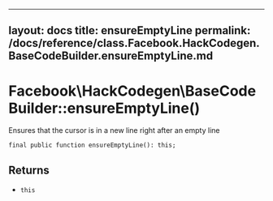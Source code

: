 
***

layout: docs
title: ensureEmptyLine
permalink: /docs/reference/class.Facebook.HackCodegen.BaseCodeBuilder.ensureEmptyLine.md
---







# Facebook\\HackCodegen\\BaseCodeBuilder::ensureEmptyLine()




Ensures that the cursor is in a new line right after an empty line




``` Hack
final public function ensureEmptyLine(): this;
```




## Returns




+ ` this `